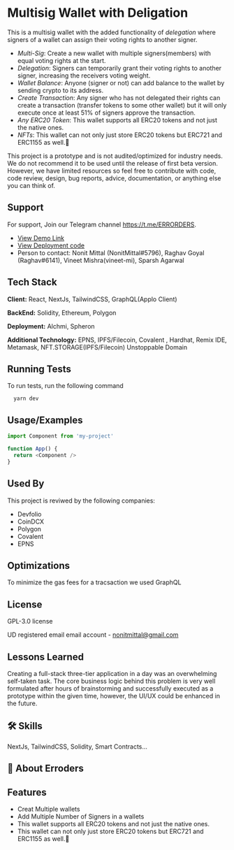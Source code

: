 
# Multisig Wallet with Deligation

This is a multisig wallet with the added functionality of *delegation* where signers of a wallet can assign their voting rights to another signer.

- *Multi-Sig*: Create a new wallet with multiple signers(members) with equal voting rights at the start. 
- *Delegation*: Signers can temporarily grant their voting rights to another signer, increasing the receivers voting weight.
- *Wallet Balance*: Anyone (signer or not) can add balance to the wallet by sending crypto to its address.
- *Create Transaction*: Any signer who has not delegated their rights can create a transaction (transfer tokens to some other wallet) but it will only execute once at least 51% of signers approve the transaction.
- *Any ERC20 Token*: This wallet supports all ERC20 tokens and not just the native ones.
- *NFTs*: This wallet can not only just store ERC20 tokens but ERC721 and ERC1155 as well.🤩

This project is a prototype and is not audited/optimized for industry needs. We do not recommend it to be used until the release of first beta version. However, we have limited resources so feel free to contribute with code, code review, design, bug reports, advice, documentation, or anything else you can think of.

## Support

For support, Join our Telegram channel https://t.me/ERRORDERS.

- [View Demo Link](https://multisigwallet-w-delegation.vercel.app/)
- [View Deployment code](https://github.com/rg12301/multisig-wallet-w-delegation)
- Person to contact: Nonit Mittal (NonitMittal#5796), Raghav Goyal (Raghav#6141), Vineet Mishra(vineet-mi), Sparsh Agarwal



## Tech Stack

**Client:** React, NextJs, TailwindCSS, GraphQL(Applo Client) 

**BackEnd:** Solidity, Ethereum, Polygon

**Deployment:** Alchmi, Spheron

**Additional Technology:** EPNS, IPFS/Filecoin, Covalent , Hardhat, Remix IDE, Metamask, NFT.STORAGE(IPFS/Filecoin)
Unstoppable Domain


## Running Tests

To run tests, run the following command

```node
  yarn dev
```


## Usage/Examples

```javascript
import Component from 'my-project'

function App() {
  return <Component />
}
```


## Used By

This project is reviwed by the following companies:

- Devfolio 
- CoinDCX
- Polygon
- Covalent
- EPNS



## Optimizations

To minimize the gas fees for a tracsaction we used GraphQL

## License

GPL-3.0 license

UD registered email email account - nonitmittal@gmail.com




## Lessons Learned

Creating a full-stack three-tier application in a day was an overwhelming self-taken task. The core business logic behind this problem is very well formulated after hours of brainstorming and successfully executed as a prototype within the given time, however, the UI/UX could be enhanced in the future.


## 🛠 Skills
NextJs, TailwindCSS, Solidity, Smart Contracts...


## 🚀 About Erroders



## Features

- Creat Multiple wallets
- Add Multiple Number of Signers in a wallets 
- This wallet supports all ERC20 tokens and not just the native ones. 
- This wallet can not only just store ERC20 tokens but ERC721 and ERC1155 as well.🤩

